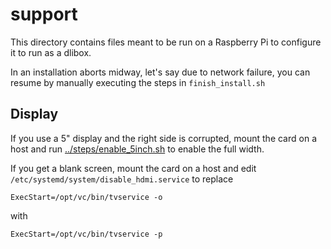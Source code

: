 # support

This directory contains files meant to be run on a Raspberry Pi to configure it
to run as a dlibox.

In an installation aborts midway, let's say due to network failure, you can
resume by manually executing the steps in `finish_install.sh`


## Display

If you use a 5" display and the right side is corrupted, mount the card on a
host and run [../steps/enable_5inch.sh](../steps/enable_5inch.sh) to enable the
full width.

If you get a blank screen, mount the card on a host and edit
`/etc/systemd/system/disable_hdmi.service` to replace

    ExecStart=/opt/vc/bin/tvservice -o

with

    ExecStart=/opt/vc/bin/tvservice -p
